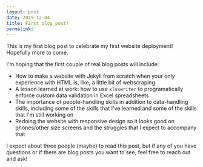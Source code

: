 ```yaml
---
layout: post
date: 2019-12-04
title: First blog post!
permalink: 
---
```


This is my first blog post to celebrate my first website deployment! Hopefully more to come.   

I'm hoping that the first couple of real blog posts will include:  
  * How to make a website with Jekyll from scratch when your only experience with HTML is, like, a little bit of webscraping
  * A lesson learned at work: how to use `xlsxwriter` to programatically enforce custom data validation in Excel spreadsheets
  * The importance of people-handling skills in addition to data-handling skills, including some of the skills that I've learned and some of the skills that I'm still working on
  * Redoing the website with responsive design so it looks good on phones/other size screens and the struggles that I expect to accompany that

I expect about three people (maybe) to read this post, but if any of you have questions or if there are blog posts you want to see, feel free to reach out and ask!
